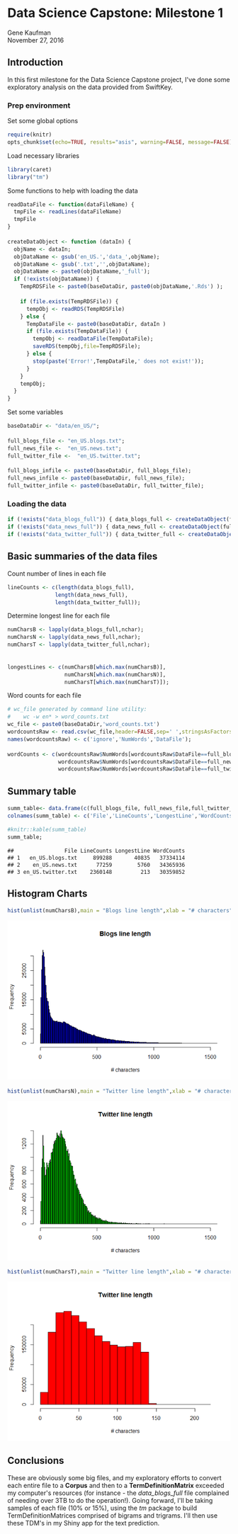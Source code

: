 # Data Science Capstone: Milestone 1
Gene Kaufman  
November 27, 2016  
## Introduction
In this first milestone for the Data Science Capstone project, I've done some exploratory analysis on the data provided from SwiftKey.

### Prep environment
Set some global options

```r
require(knitr)
opts_chunk$set(echo=TRUE, results="asis", warning=FALSE, message=FALSE)
```

Load necessary libraries

```r
library(caret)
library("tm")
```

Some functions to help with loading the data

```r
readDataFile <- function(dataFileName) {
  tmpFile <- readLines(dataFileName)
  tmpFile
}

createDataObject <- function (dataIn) {
  objName <- dataIn;
  objDataName <- gsub('en_US.','data_',objName);
  objDataName <- gsub('.txt','',objDataName);
  objDataName <- paste0(objDataName,'_full');
  if (!exists(objDataName)) {
    TempRDSFile <- paste0(baseDataDir, paste0(objDataName,'.Rds') );

    if (file.exists(TempRDSFile)) {
      tempObj <- readRDS(TempRDSFile)
    } else {
      TempDataFile <- paste0(baseDataDir, dataIn )
      if (file.exists(TempDataFile)) {
        tempObj <- readDataFile(TempDataFile);
        saveRDS(tempObj,file=TempRDSFile);
      } else {
        stop(paste('Error!',TempDataFile,' does not exist!'));
      }
    }
    tempObj;
  }
}
```

Set some variables

```r
baseDataDir <- "data/en_US/";

full_blogs_file <- "en_US.blogs.txt";
full_news_file <-  "en_US.news.txt";
full_twitter_file <-  "en_US.twitter.txt";

full_blogs_infile <- paste0(baseDataDir, full_blogs_file);
full_news_infile <- paste0(baseDataDir, full_news_file);
full_twitter_infile <- paste0(baseDataDir, full_twitter_file);
```

### Loading the data


```r
if (!exists("data_blogs_full")) { data_blogs_full <- createDataObject(full_blogs_file) };
if (!exists("data_news_full")) { data_news_full <- createDataObject(full_news_file) };
if (!exists("data_twitter_full")) { data_twitter_full <- createDataObject(full_twitter_file) };
```

## Basic summaries of the data files

Count number of lines in each file

```r
lineCounts <- c(length(data_blogs_full),
               length(data_news_full),
               length(data_twitter_full));
```

Determine longest line for each file

```r
numCharsB <- lapply(data_blogs_full,nchar);
numCharsN <- lapply(data_news_full,nchar);
numCharsT <- lapply(data_twitter_full,nchar);


longestLines <- c(numCharsB[which.max(numCharsB)],
                  numCharsN[which.max(numCharsN)],
                  numCharsT[which.max(numCharsT)]);
```

Word counts for each file

```r
# wc_file generated by command line utility:
#    wc -w en* > word_counts.txt
wc_file <- paste0(baseDataDir,'word_counts.txt')
wordcountsRaw <- read.csv(wc_file,header=FALSE,sep=' ',stringsAsFactors = FALSE)
names(wordcountsRaw) <- c('ignore','NumWords','DataFile');

wordCounts <- c(wordcountsRaw$NumWords[wordcountsRaw$DataFile==full_blogs_file],
                wordcountsRaw$NumWords[wordcountsRaw$DataFile==full_news_file],
                wordcountsRaw$NumWords[wordcountsRaw$DataFile==full_twitter_file]);
```
## Summary table

```r
summ_table<- data.frame(c(full_blogs_file, full_news_file,full_twitter_file),lineCounts,as.array(longestLines),wordCounts)
colnames(summ_table) <- c('File','LineCounts','LongestLine','WordCounts')
```


```r
#knitr::kable(summ_table)
summ_table;
```

```
##                File LineCounts LongestLine WordCounts
## 1   en_US.blogs.txt     899288       40835   37334114
## 2    en_US.news.txt      77259        5760   34365936
## 3 en_US.twitter.txt    2360148         213   30359852
```

## Histogram Charts

```r
hist(unlist(numCharsB),main = "Blogs line length",xlab = "# characters",col = "blue",xlim = c(0,1500),breaks=10000)
```

![](milestone1_files/figure-html/charts-1.png)<!-- -->

```r
hist(unlist(numCharsN),main = "Twitter line length",xlab = "# characters",col = "green",xlim = c(0,1500),breaks=1000)
```

![](milestone1_files/figure-html/charts-2.png)<!-- -->

```r
hist(unlist(numCharsT),main = "Twitter line length",xlab = "# characters",col = "red")
```

![](milestone1_files/figure-html/charts-3.png)<!-- -->

## Conclusions
These are obviously some big files, and my exploratory efforts to convert each entire file to a **Corpus** and then to a **TermDefinitionMatrix** exceeded my computer's resources (for instance - the *data_blogs_full* file complained of needing over 3TB to do the operation!). Going forward, I'll be taking samples of each file (10% or 15%), using the *tm* package to build TermDefinitionMatrices comprised of bigrams and trigrams. I'll then use these TDM's in my Shiny app for the text prediction.
